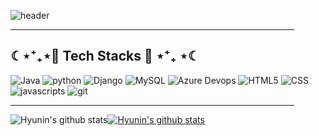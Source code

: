 

![header](https://capsule-render.vercel.app/api?type=Slice&color=pink&height=300&section=header&text=JeonHyunin%&fontSize=90)

<hr style="border:1px color= silver;" width="90%">

## ☾⋆⁺₊⋆💙 Tech Stacks 💙 ⋆⁺₊ ⋆☾

![Java](https://img.shields.io/badge/-JAVA-%23ED1A3A) ![python](https://img.shields.io/badge/-python-%233776AB) ![Django](https://img.shields.io/badge/-Django-%23092E20)  ![MySQL](https://img.shields.io/badge/-MySQL-%234479A1) ![Azure Devops](https://img.shields.io/badge/-Azure%20DevOps-%230078D7) ![HTML5](https://img.shields.io/badge/-HTML5-%23E34F26) ![CSS](https://img.shields.io/badge/-CSS-%231572B6) ![javascripts](https://img.shields.io/badge/-JavaScript-%23F7DF1E) ![git](https://img.shields.io/badge/-git-%23F05032)

<hr style="border:1px color= silver;" width="90%">

![Hyunin's github stats](https://github-readme-stats.vercel.app/api?username=HyuninJeon&show_icons=true)[![Hyunin's github stats](https://github-readme-stats.vercel.app/api/top-langs/?username=HyuninJeon&show_icons=true&hide_border=true&title_color=004386&icon_color=004386&layout=compact)](https://github.com/HyuninJeon)

